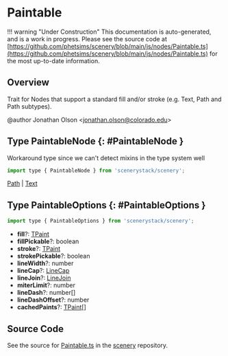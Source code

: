 # Paintable

!!! warning "Under Construction"
    This documentation is auto-generated, and is a work in progress. Please see the source code at
    [https://github.com/phetsims/scenery/blob/main/js/nodes/Paintable.ts](https://github.com/phetsims/scenery/blob/main/js/nodes/Paintable.ts) for the most up-to-date information.

## Overview

Trait for Nodes that support a standard fill and/or stroke (e.g. Text, Path and Path subtypes).

@author Jonathan Olson &lt;jonathan.olson@colorado.edu&gt;

## Type PaintableNode {: #PaintableNode }


Workaround type since we can't detect mixins in the type system well

```js
import type { PaintableNode } from 'scenerystack/scenery';
```


[Path](../scenery/Path.md) | [Text](../scenery/Text.md)



## Type PaintableOptions {: #PaintableOptions }


```js
import type { PaintableOptions } from 'scenerystack/scenery';
```


- **fill**?: [TPaint](../scenery/TPaint.md)
- **fillPickable**?: <span style="color: hsla(calc(var(--md-hue) + 180deg),80%,40%,1);">boolean</span>
- **stroke**?: [TPaint](../scenery/TPaint.md)
- **strokePickable**?: <span style="color: hsla(calc(var(--md-hue) + 180deg),80%,40%,1);">boolean</span>
- **lineWidth**?: <span style="color: hsla(calc(var(--md-hue) + 180deg),80%,40%,1);">number</span>
- **lineCap**?: [LineCap](../kite/LineStyles.md#LineCap)
- **lineJoin**?: [LineJoin](../kite/LineStyles.md#LineJoin)
- **miterLimit**?: <span style="color: hsla(calc(var(--md-hue) + 180deg),80%,40%,1);">number</span>
- **lineDash**?: <span style="color: hsla(calc(var(--md-hue) + 180deg),80%,40%,1);">number</span>[]
- **lineDashOffset**?: <span style="color: hsla(calc(var(--md-hue) + 180deg),80%,40%,1);">number</span>
- **cachedPaints**?: [TPaint](../scenery/TPaint.md)[]




## Source Code

See the source for [Paintable.ts](https://github.com/phetsims/scenery/blob/main/js/nodes/Paintable.ts) in the [scenery](https://github.com/phetsims/scenery) repository.
